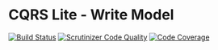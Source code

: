 # CQRS Lite - Write Model
[![Build Status](https://scrutinizer-ci.com/g/tomaszhanc/cqrs-lite-write-model/badges/build.png?b=master)](https://scrutinizer-ci.com/g/tomaszhanc/cqrs-lite-write-model/build-status/master)
[![Scrutinizer Code Quality](https://scrutinizer-ci.com/g/tomaszhanc/cqrs-lite-write-model/badges/quality-score.png?b=master)](https://scrutinizer-ci.com/g/tomaszhanc/cqrs-lite-write-model/?branch=master)
[![Code Coverage](https://scrutinizer-ci.com/g/tomaszhanc/cqrs-lite-write-model/badges/coverage.png?b=master)](https://scrutinizer-ci.com/g/tomaszhanc/cqrs-lite-write-model/?branch=master)
